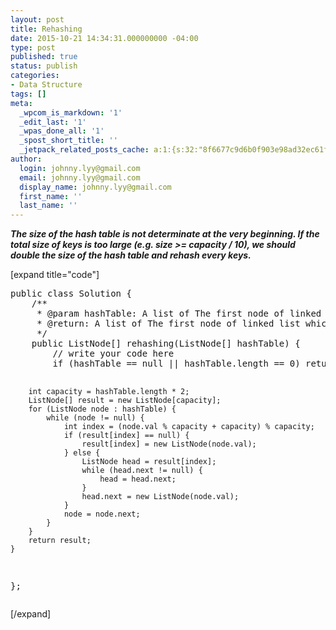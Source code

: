 ```yaml
---
layout: post
title: Rehashing
date: 2015-10-21 14:34:31.000000000 -04:00
type: post
published: true
status: publish
categories:
- Data Structure
tags: []
meta:
  _wpcom_is_markdown: '1'
  _edit_last: '1'
  _wpas_done_all: '1'
  _spost_short_title: ''
  _jetpack_related_posts_cache: a:1:{s:32:"8f6677c9d6b0f903e98ad32ec61f8deb";a:2:{s:7:"expires";i:1465314999;s:7:"payload";a:3:{i:0;a:1:{s:2:"id";i:220;}i:1;a:1:{s:2:"id";i:43;}i:2;a:1:{s:2:"id";i:298;}}}}
author:
  login: johnny.lyy@gmail.com
  email: johnny.lyy@gmail.com
  display_name: johnny.lyy@gmail.com
  first_name: ''
  last_name: ''
---
```

<p><strong><em>The size of the hash table is not determinate at the very beginning. If the total size of keys is too large (e.g. size >= capacity / 10), we should double the size of the hash table and rehash every keys.</em></strong></p>
<p>[expand title="code"]</p>
<pre>
public class Solution {
    /**
     * @param hashTable: A list of The first node of linked list
     * @return: A list of The first node of linked list which have twice size
     */    
    public ListNode[] rehashing(ListNode[] hashTable) {
        // write your code here
        if (hashTable == null || hashTable.length == 0) return null;
        
        int capacity = hashTable.length * 2;
        ListNode[] result = new ListNode[capacity];
        for (ListNode node : hashTable) {
            while (node != null) {
                int index = (node.val % capacity + capacity) % capacity;
                if (result[index] == null) {
                    result[index] = new ListNode(node.val);
                } else {
                    ListNode head = result[index];
                    while (head.next != null) {
                        head = head.next;
                    }
                    head.next = new ListNode(node.val);
                }
                node = node.next;
            }
        }
        return result;
    }
};
</pre>
<p>[/expand]</p>
